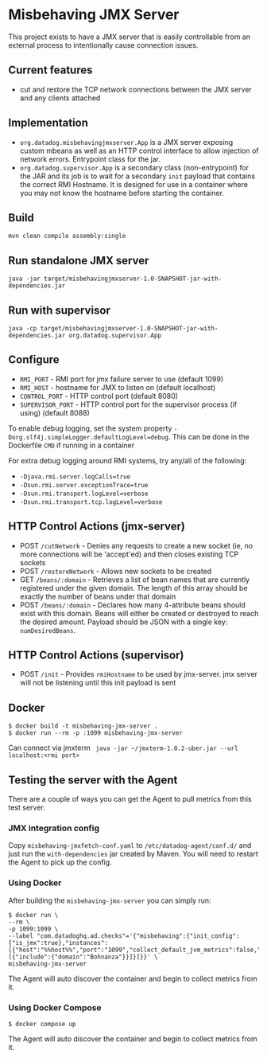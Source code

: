 # Misbehaving JMX Server
This project exists to have a JMX server that is easily controllable from an external process
to intentionally cause connection issues.

## Current features
- cut and restore the TCP network connections between the JMX server and any clients attached

## Implementation
- `org.datadog.misbehavingjmxserver.App` is a JMX server exposing custom mbeans
as well as an HTTP control interface to allow injection of network errors. Entrypoint class for the jar.
- `org.datadog.supervisor.App` is a secondary class (non-entrypoint) for the JAR and its job is to wait for
a secondary `init` payload that contains the correct RMI Hostname. It is designed for use in a container where you may not know the hostname before starting the container.

## Build
`mvn clean compile assembly:single`

## Run standalone JMX server
`java -jar target/misbehavingjmxserver-1.0-SNAPSHOT-jar-with-dependencies.jar`

## Run with supervisor
`java -cp target/misbehavingjmxserver-1.0-SNAPSHOT-jar-with-dependencies.jar org.datadog.supervisor.App`

## Configure
- `RMI_PORT` - RMI port for jmx failure server to use (default 1099)
- `RMI_HOST` - hostname for JMX to listen on (default localhost)
- `CONTROL_PORT` - HTTP control port (default 8080)
- `SUPERVISOR_PORT` - HTTP control port for the supervisor process (if using) (default 8088)

To enable debug logging, set the system property `-Dorg.slf4j.simpleLogger.defaultLogLevel=debug`.
This can be done in the Dockerfile `CMD` if running in a container

For extra debug logging around RMI systems, try any/all of the following:
- `-Djava.rmi.server.logCalls=true`
- `-Dsun.rmi.server.exceptionTrace=true`
- `-Dsun.rmi.transport.logLevel=verbose`
- `-Dsun.rmi.transport.tcp.logLevel=verbose`

## HTTP Control Actions (jmx-server)
- POST `/cutNetwork` - Denies any requests to create a new socket (ie, no more connections will be 'accept'ed) and then closes existing TCP sockets
- POST `/restoreNetwork` - Allows new sockets to be created
- GET `/beans/:domain` - Retrieves a list of bean names that are currently registered under the given domain. The length of this array should be exactly the number of beans under that domain
- POST `/beans/:domain` - Declares how many 4-attribute beans should exist with this domain. Beans will either be created or destroyed to reach the desired amount. Payload should be JSON with a single key: `numDesiredBeans`.

## HTTP Control Actions (supervisor)
- POST `/init` - Provides `rmiHostname` to be used by jmx-server. jmx server will not be listening until this init payload is sent

## Docker
```
$ docker build -t misbehaving-jmx-server .
$ docker run --rm -p :1099 misbehaving-jmx-server
```

Can connect via jmxterm ` java -jar ~/jmxterm-1.0.2-uber.jar --url localhost:<rmi port>`

## Testing the server with the Agent

There are a couple of ways you can get the Agent to pull metrics from this test server.

### JMX integration config

Copy `misbehaving-jmxfetch-conf.yaml` to `/etc/datadog-agent/conf.d/` and just run the `with-dependencies` jar created by Maven.
You will need to restart the Agent to pick up the config.

### Using Docker

After building the `misbehaving-jmx-server` you can simply run:

```shell
$ docker run \
--rm \
-p 1099:1099 \
--label "com.datadoghq.ad.checks"='{"misbehaving":{"init_config":{"is_jmx":true},"instances":[{"host":"%%host%%","port":"1099","collect_default_jvm_metrics":false,"max_returned_metrics":300000,"conf":[{"include":{"domain":"Bohnanza"}}]}]}}' \
misbehaving-jmx-server
```

The Agent will auto discover the container and begin to collect metrics from it.

### Using Docker Compose

```shell
$ docker compose up
```

The Agent will auto discover the container and begin to collect metrics from it.
